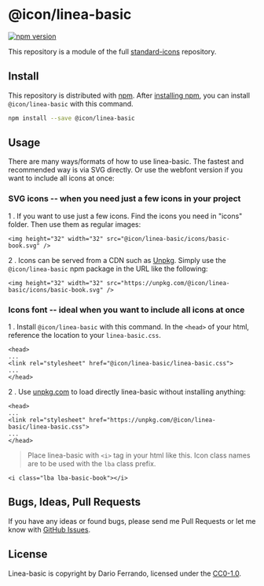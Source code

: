 # @icon/linea-basic

[![npm version](https://img.shields.io/npm/v/@icon/linea-basic.svg)](https://www.npmjs.org/package/@icon/linea-basic)

This repository is a module of the full [standard-icons][standard-icons] repository.

## Install

This repository is distributed with [npm]. After [installing npm][install-npm], you can install `@icon/linea-basic` with this command.

```bash
npm install --save @icon/linea-basic
```

## Usage

There are many ways/formats of how to use linea-basic. The fastest and recommended way is via SVG directly. Or use the webfont version if you want to include all icons at once:

### SVG icons -- when you need just a few icons in your project

 1 . If you want to use just a few icons. Find the icons you need in "icons" folder. Then use them as regular images:

```
<img height="32" width="32" src="@icon/linea-basic/icons/basic-book.svg" />
```

 2 . Icons can be served from a CDN such as [Unpkg][Unpkg]. Simply use the `@icon/linea-basic` npm package in the URL like the following:

```
<img height="32" width="32" src="https://unpkg.com/@icon/linea-basic/icons/basic-book.svg" />
```

### Icons font -- ideal when you want to include all icons at once

 1 . Install `@icon/linea-basic` with this command. In the `<head>` of your html, reference the location to your `linea-basic.css`.

```
<head>
...
<link rel="stylesheet" href="@icon/linea-basic/linea-basic.css">
...
</head>
```

 2 . Use [unpkg.com][Unpkg] to load directly linea-basic without installing anything:

```
<head>
...
<link rel="stylesheet" href="https://unpkg.com/@icon/linea-basic/linea-basic.css">
...
</head>
```

> Place linea-basic with `<i>` tag in your html like this. Icon class names are to be used with the `lba` class prefix.

```
<i class="lba lba-basic-book"></i>
```


## Bugs, Ideas, Pull Requests

If you have any ideas or found bugs, please send me Pull Requests or let me know with [GitHub Issues][github issues].

## License

Linea-basic is copyright by Dario Ferrando, licensed under the [CC0-1.0][license].

[license]: https://github.com/thecreation/icons/blob/master/modules/linea-basic/LICENSE
[standard-icons]: https://github.com/thecreation/standard-icons
[npm]: https://www.npmjs.com/
[install-npm]: https://docs.npmjs.com/getting-started/installing-node
[sass]: http://sass-lang.com/
[github issues]: https://github.com/thecreation/standard-icons/issues
[Unpkg]: https://unpkg.com